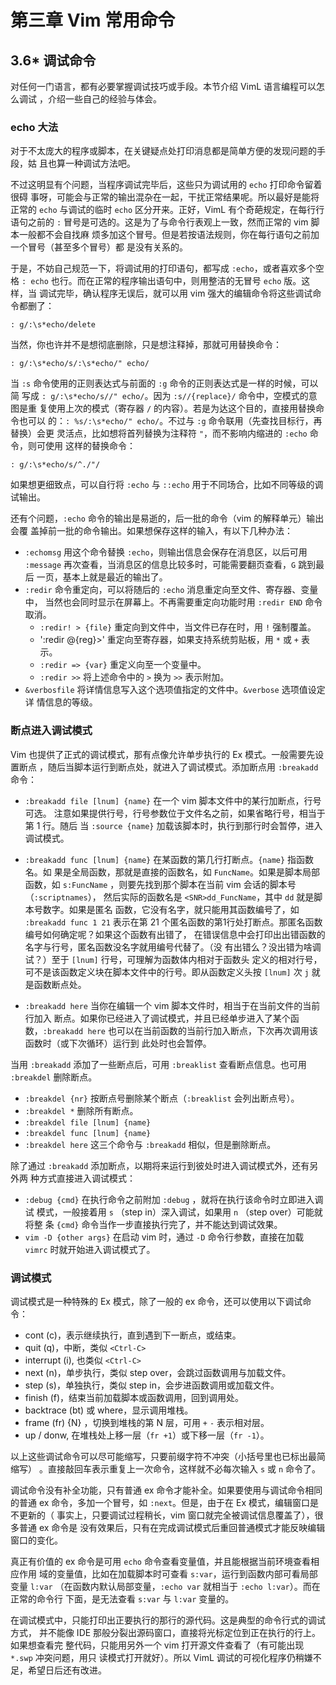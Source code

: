 # 第三章 Vim 常用命令

## 3.6\* 调试命令

对任何一门语言，都有必要掌握调试技巧或手段。本节介绍 VimL 语言编程可以怎么调试
，介绍一些自己的经验与体会。

### echo 大法

对于不太庞大的程序或脚本，在关键疑点处打印消息都是简单方便的发现问题的手段，姑
且也算一种调试方法吧。

不过这明显有个问题，当程序调试完毕后，这些只为调试用的 `echo` 打印命令留着很碍
事呀，可能会与正常的输出混杂在一起，干扰正常结果呢。所以最好是能将正常的 `echo`
与调试的临时 `echo` 区分开来。正好，VimL 有个奇葩规定，在每行行语句之前的 `:`
冒号是可选的。这是为了与命令行表观上一致，然而正常的 vim 脚本一般都不会自找麻
烦多加这个冒号。但是若按语法规则，你在每行语句之前加一个冒号（甚至多个冒号）都
是没有关系的。

于是，不妨自己规范一下，将调试用的打印语句，都写成 `:echo`，或者喜欢多个空格
`: echo` 也行。而在正常的程序输出语句中，则用整洁的无冒号 `echo` 版。这样，当
调试完毕，确认程序无误后，就可以用 vim 强大的编辑命令将这些调试命令都删了：
```vim
: g/:\s*echo/delete
```
当然，你也许并不是想彻底删除，只是想注释掉，那就可用替换命令：
```vim
: g/:\s*echo/s/:\s*echo/" echo/
```
当 `:s` 命令使用的正则表达式与前面的 `:g` 命令的正则表达式是一样的时候，可以简
写成 `: g/:\s*echo/s//" echo/`。因为 `:s//{replace}/` 命令中，空模式的意图是重
复使用上次的模式（寄存器 `/` 的内容）。若是为达这个目的，直接用替换命令也可以
的：`: %s/:\s*echo/" echo/`。不过与 `:g` 命令联用（先查找目标行，再替换）会更
灵活点，比如想将首列替换为注释符 `"`，而不影响内缩进的 `:echo` 命令，则可使用
这样的替换命令：
```vim
: g/:\s*echo/s/^./"/
```

如果想更细致点，可以自行将 `:echo` 与 `::echo` 用于不同场合，比如不同等级的调
试输出。

还有个问题，`:echo` 命令的输出是易逝的，后一批的命令（vim 的解释单元）输出会覆
盖掉前一批的命令输出。如果想保存这样的输入，有以下几种办法：

* `:echomsg` 用这个命令替换 `:echo`，则输出信息会保存在消息区，以后可用
  `:message` 再次查看，当消息区的信息比较多时，可能需要翻页查看，`G` 跳到最后
  一页，基本上就是最近的输出了。
* `:redir` 命令重定向，可以将随后的 `:echo` 消息重定向至文件、寄存器、变量中，
  当然也会同时显示在屏幕上。不再需要重定向功能时用 `:redir END` 命令取消。
  - `:redir! > {file}` 重定向到文件中，当文件已存在时，用 `!` 强制覆盖。
  - ':redir @{reg}>' 重定向至寄存器，如果支持系统剪贴板，用 `*` 或 `+` 表示。
  - `:redir => {var}` 重定义向至一个变量中。
  - `:redir >>` 将上述命令中的 `>` 换为 `>>` 表示附加。
* `&verbosfile` 将详情信息写入这个选项值指定的文件中。`&verbose` 选项值设定详
  情信息的等级。

### 断点进入调试模式

Vim 也提供了正式的调试模式，那有点像允许单步执行的 Ex 模式。一般需要先设置断点
，随后当脚本运行到断点处，就进入了调试模式。添加断点用 `:breakadd` 命令：

* `:breakadd file [lnum] {name}` 在一个 vim 脚本文件中的某行加断点，行号可选。
  注意如果提供行号，行号参数位于文件名之前，如果省略行号，相当于第 1 行。随后
  当 `:source {name}` 加载该脚本时，执行到那行时会暂停，进入调试模式。

* `:breakadd func [lnum] {name}` 在某函数的第几行打断点。`{name}` 指函数名。如
  果是全局函数，那就是直接的函数名，如 `FuncName`。如果是脚本局部函数，如
  `s:FuncName` ，则要先找到那个脚本在当前 vim 会话的脚本号（`:scriptnames`），
  然后实际的函数名是 `<SNR>dd_FuncName`，其中 `dd` 就是脚本号数字。如果是匿名
  函数，它没有名字，就只能用其函数编号了，如 `:breakadd func 1 21` 表示在第 21
  个匿名函数的第1行处打断点。那匿名函数编号如何确定呢？如果这个函数有出错了，
  在错误信息中会打印出出错函数的名字与行号，匿名函数没名字就用编号代替了。（没
  有出错么？没出错为啥调试？）至于 `[lnum]` 行号，可理解为函数体内相对于函数头
  定义的相对行号，可不是该函数定义块在脚本文件中的行号。即从函数定义头按
  `[lnum]` 次 `j` 就是函数断点处。

* `:breakadd here` 当你在编辑一个 vim 脚本文件时，相当于在当前文件的当前行加入
  断点。如果你已经进入了调试模式，并且已经单步进入了某个函数，`:breakadd here`
  也可以在当前函数的当前行加入断点，下次再次调用该函数时（或下次循环）运行到
  此处时也会暂停。

当用 `:breakadd` 添加了一些断点后，可用 `:breaklist` 查看断点信息。也可用
`:breakdel` 删除断点。

* `:breakdel {nr}` 按断点号删除某个断点（`:breaklist` 会列出断点号）。
* `:breakdel *` 删除所有断点。
* `:breakdel file [lnum] {name}`
* `:breakdel func [lnum] {name}`
* `:breakdel here` 这三个命令与 `:breakadd` 相似，但是删除断点。

除了通过 `:breakadd` 添加断点，以期将来运行到彼处时进入调试模式外，还有另外两
种方式直接进入调试模式：

* `:debug {cmd}` 在执行命令之前附加 `:debug` ，就将在执行该命令时立即进入调试
  模式，一般接着用 `s` （step in）深入调试，如果用 `n` （step over）可能就将整
  条 `{cmd}` 命令当作一步直接执行完了，并不能达到调试效果。
* `vim -D {other args}` 在启动 vim 时，通过 `-D` 命令行参数，直接在加载 `vimrc` 
  时就开始进入调试模式了。

### 调试模式

调试模式是一种特殊的 Ex 模式，除了一般的 ex 命令，还可以使用以下调试命令：

* cont (c)，表示继续执行，直到遇到下一断点，或结束。
* quit (q)，中断，类似 `<Ctrl-C>`
* interrupt (i), 也类似 `<Ctrl-C>`
* next (n)，单步执行，类似 step over，会跳过函数调用与加载文件。
* step (s)，单独执行，类似 step in，会步进函数调用或加载文件。
* finish (f)，结束当前加载脚本或函数调用，回到调用处。
* backtrace (bt) 或 where，显示调用堆栈。
* frame (fr) {N} ，切换到堆栈的第 N 层，可用 `+` `-` 表示相对层。
* up / donw, 在堆栈处上移一层（`fr +1`）或下移一层（`fr -1`）。

以上这些调试命令可以尽可能缩写，只要前缀字符不冲突（小括号里也已标出最简缩写）
。直接敲回车表示重复上一次命令，这样就不必每次输入 `s` 或 `n` 命令了。

调试命令没有补全功能，只有普通 ex 命令才能补全。如果要使用与调试命令相同的普通
ex 命令，多加一个冒号，如 `:next`。但是，由于在 Ex 模式，编辑窗口是不更新的（
事实上，只要调试过程稍长，vim 窗口就完全被调试信息覆盖了），很多普通 ex 命令是
没有效果后，只有在完成调试模式后重回普通模式才能反映编辑窗口的变化。

真正有价值的 ex 命令是可用 `echo` 命令查看变量值，并且能根据当前环境查看相应作用
域的变量值，比如在加载脚本时可查看 `s:var`，运行到函数内部可看局部变量 `l:var` 
（在函数内默认局部变量，`:echo var` 就相当于 `:echo l:var`）。而在正常的命令行
下面，是无法查看 `s:var` 与 `l:var` 变量的。

在调试模式中，只能打印出正要执行的那行的源代码。这是典型的命令行式的调试方式，
并不能像 IDE 那般分裂出源码窗口，直接将光标定位到正在执行的行上。如果想查看完
整代码，只能用另外一个 vim 打开源文件查看了（有可能出现 `*.swp` 冲突问题，用只
读模式打开就好）。所以 VimL 调试的可视化程序仍稍嫌不足，希望日后还有改进。
